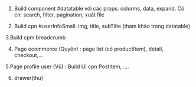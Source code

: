 1. Build component #datatable với các props: colurms, data, expand. Có cn: search, filter, pagination, xuất file

2. Build cpn #userInfoSmall: img, title, subTilte (tham khảo trong datatable)

3.Build cpm breadcrumb

4. Page ecommerce (Quyên) : page list (có productItem), detail, checkout,...

5.Page profile user (Vũ) :  Build UI cpn PostItem, ....

6. drawer(thu)